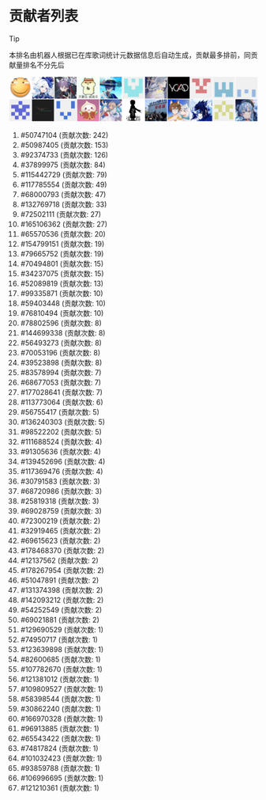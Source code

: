 # 贡献者列表

> [!TIP]
> 本排名由机器人根据已在库歌词统计元数据信息后自动生成，贡献最多排前，同贡献量排名不分先后

![贡献者头像画廊](./CONTRIBUTORS.svg)

1. #50747104 (贡献次数: 242)
2. #50987405 (贡献次数: 153)
3. #92374733 (贡献次数: 126)
4. #37899975 (贡献次数: 84)
5. #115442729 (贡献次数: 79)
6. #117785554 (贡献次数: 49)
7. #68000793 (贡献次数: 47)
8. #132769718 (贡献次数: 33)
9. #72502111 (贡献次数: 27)
10. #165106362 (贡献次数: 27)
11. #65570536 (贡献次数: 20)
12. #154799151 (贡献次数: 19)
13. #79665752 (贡献次数: 19)
14. #70494801 (贡献次数: 15)
15. #34237075 (贡献次数: 15)
16. #52089819 (贡献次数: 13)
17. #99335871 (贡献次数: 10)
18. #59403448 (贡献次数: 10)
19. #76810494 (贡献次数: 10)
20. #78802596 (贡献次数: 8)
21. #144699338 (贡献次数: 8)
22. #56493273 (贡献次数: 8)
23. #70053196 (贡献次数: 8)
24. #39523898 (贡献次数: 8)
25. #83578994 (贡献次数: 7)
26. #68677053 (贡献次数: 7)
27. #177028641 (贡献次数: 7)
28. #113773064 (贡献次数: 6)
29. #56755417 (贡献次数: 5)
30. #136240303 (贡献次数: 5)
31. #98522202 (贡献次数: 5)
32. #111688524 (贡献次数: 4)
33. #91305636 (贡献次数: 4)
34. #139452696 (贡献次数: 4)
35. #117369476 (贡献次数: 4)
36. #30791583 (贡献次数: 3)
37. #68720986 (贡献次数: 3)
38. #25819318 (贡献次数: 3)
39. #69028759 (贡献次数: 3)
40. #72300219 (贡献次数: 2)
41. #32919465 (贡献次数: 2)
42. #69615623 (贡献次数: 2)
43. #178468370 (贡献次数: 2)
44. #12137562 (贡献次数: 2)
45. #178267954 (贡献次数: 2)
46. #51047891 (贡献次数: 2)
47. #131374398 (贡献次数: 2)
48. #142093212 (贡献次数: 2)
49. #54252549 (贡献次数: 2)
50. #69021881 (贡献次数: 2)
51. #129690529 (贡献次数: 1)
52. #74950717 (贡献次数: 1)
53. #123639898 (贡献次数: 1)
54. #82600685 (贡献次数: 1)
55. #107782670 (贡献次数: 1)
56. #121381012 (贡献次数: 1)
57. #109809527 (贡献次数: 1)
58. #58398544 (贡献次数: 1)
59. #30862240 (贡献次数: 1)
60. #166970328 (贡献次数: 1)
61. #96913885 (贡献次数: 1)
62. #65543422 (贡献次数: 1)
63. #74817824 (贡献次数: 1)
64. #101032423 (贡献次数: 1)
65. #93859788 (贡献次数: 1)
66. #106996695 (贡献次数: 1)
67. #121210361 (贡献次数: 1)
